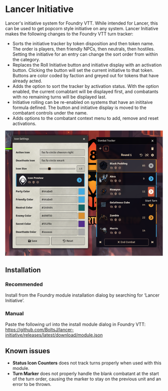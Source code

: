 Lancer Initiative
=================

Lancer's initiative system for Foundry VTT. While intended for Lancer, this can be used to get popcorn style initiative on any system.
Lancer Initiative makes the following changes to the Foundry VTT turn tracker:

 * Sorts the initiative tracker by token disposition and then token name. The order is players, then friendly NPCs, then neutrals, then hostiles. Setting the initiative for an entry can change the sort order from within the category.
 * Replaces the Roll Initiative button and initiative display with an activation button. Clicking the button will set the current initiative to that token. Buttons are color coded by faction and greyed out for tokens that have already acted.
 * Adds the option to sort the tracker by activation status. With the option enabled, the current comabtant will be displayed first, and combatants with no remaining turns will be displayed last.
 * Initiative rolling can be re-enabled on systems that have an inititaive formula defined. The button and initiative display is moved to the combatant controls under the name.
 * Adds options to the combatant context menu to add, remove and reset activations.

![Screenshot](https://github.com/BoltsJ/lancer-initiative/blob/default/screenshot.png?raw=true)

Installation
------------

### Recommended

Install from the Foundry module installation dialog by searching for ‘Lancer Initiative’.

### Manual

Paste the following url into the install module dialog in Foundry VTT: https://github.com/BoltsJ/lancer-initiative/releases/latest/download/module.json

Known issues
------------

 * **Status Icon Counters** does not track turns properly when used with this module.
 * **Turn Marker** does not properly handle the blank combatant at the start of the turn order, causing the marker to stay on the previous unit and an error to be thrown.

